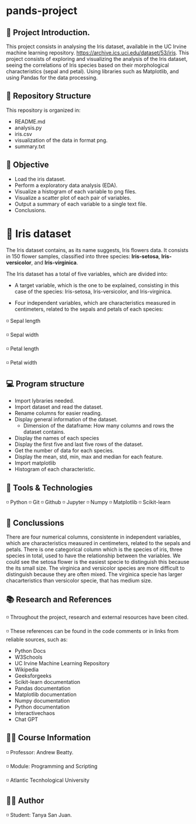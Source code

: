 # pands-project


## 📜 Project Introduction.
This project consists in analysing the Iris dataset, available in the UC Irvine machine learning repository.
https://archive.ics.uci.edu/dataset/53/iris.
This project consists of exploring and visualizing the analysis of the Iris dataset, seeing the correlations of Iris species based on their morphological characteristics (sepal and petal). Using libraries such as Matplotlib, and using Pandas for the data processing.

## 📁 Repository Structure
This repository is organized in: 
- README.md 
- analysis.py
- iris.csv
- visualization of the data in format png.
- summary.txt 

## 🎯 Objective
- Load the iris dataset.
- Perform a exploratory data analysis (EDA).
- Visualize a histogram of each variable to png files.
- Visualize a scatter plot of each pair of variables.
- Output a summary of each variable to a single text file.
- Conclusions.


# 🌷 Iris dataset
The Iris dataset contains, as its name suggests, Iris flowers data. 
It consists in 150 flower samples, classified into three species: **Iris-setosa**, **Iris-versicolor**, and **Iris-virginica**.

The Iris dataset has a total of five variables, which are divided into:
- A target variable, which is the one to be explained, consisting in this case of the species: Iris-setosa, Iris-versicolor, and Iris-virginica.

- Four independent variables, which are characteristics measured in centimeters, related to the sepals and petals of each species:

◽ Sepal length

◽ Sepal width

◽ Petal length

◽ Petal width


## 💻 Program structure
- Import lybraries needed.
- Import dataset and read the dataset.
- Rename columns for easier reading.
- Display general information of the dataset. 
    -  Dimension of the dataframe: How many columns and rows the dataset contains.
- Display the names of each species 
- Display the first five and last five rows of the dataset. 
- Get the number of  data for each species.
- Display the mean, std, min, max and median for each feature.
- Import matplotlib
- Histogram of each characteristic.


## 🔧 Tools & Technologies
◽ Python ◽ Git ◽ Github ◽ Jupyter ◽ Numpy ◽ Matplotlib ◽ Scikit-learn


## 💐 Conclussions 
There are four numerical columns, consistente in independent variables, which are characteristics measured in centimeters, related to the sepals and petals.
There is one categorical column which is the species of iris, three species in total, used to have the relationship between the variables.
We could see the setosa flower is the easiest specie to distinguish this because the its small size. 
The virginica and versicolor species are more difficult to distinguish because they are often mixed. 
The virginica specie has larger chacarteristics than versicolor specie, that has medium size. 

## 📚 Research and References
◽ Throughout the project, research and external resources have been cited.

◽ These references can be found in the code comments or in links from reliable sources, such as:

- Python Docs
- W3Schools
- UC Irvine Machine Learning Repository
- Wikipedia
- Geeksforgeeks 
- Scikit-learn documentation
- Pandas documentation
- Matplotlib documentation
- Numpy documentation
- Python documentation
- Interactivechaos
- Chat GPT


## 👨‍🏫 Course Information
◽ Professor: Andrew Beatty.

◽ Module: Programming and Scripting

◽ Atlantic Tecnhological University


## 👨‍🎓 Author
◽ Student: Tanya San Juan.